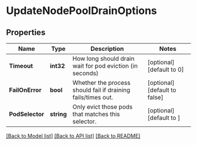 # UpdateNodePoolDrainOptions

## Properties

Name | Type | Description | Notes
------------ | ------------- | ------------- | -------------
**Timeout** | **int32** | How long should drain wait for pod eviction (in seconds) | [optional] [default to 0]
**FailOnError** | **bool** | Whether the process should fail if draining fails/times out. | [optional] [default to false]
**PodSelector** | **string** | Only evict those pods that matches this selector. | [optional] [default to ]

[[Back to Model list]](../README.md#documentation-for-models) [[Back to API list]](../README.md#documentation-for-api-endpoints) [[Back to README]](../README.md)


